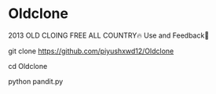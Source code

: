 # Oldclone
2013 OLD CLOING FREE ALL COUNTRY🔥
Use and Feedback🩷

git clone https://github.com/piyushxwd12/Oldclone

cd Oldclone

python pandit.py
